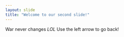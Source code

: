```yaml
---
layout: slide
title: "Welcome to our second slide!"
---
```

War never changes *LOL*
Use the left arrow to go back!
